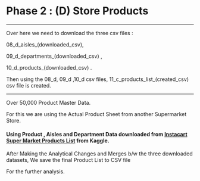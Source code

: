 # Phase 2 : (D) Store Products

---------------------------------------------------------------------------------------------------------------------------------------
Over here we need to download the three csv files :

08_d_aisles_(downloaded_csv),

09_d_departments_(downloaded_csv) ,

10_d_products_(downloaded_csv) .

Then using the 08_d, 09_d ,10_d csv files, 11_c_products_list_(created_csv) csv file is created.

---------------------------------------------------------------------------------------------------------------------------------------

Over 50,000 Product Master Data.

For this we are using the Actual Product Sheet from another Supermarket Store.

#### Using Product , Aisles and Department Data  downloaded from [Instacart Super Market Products List](https://www.kaggle.com/c/instacart-market-basket-analysis) from Kaggle.

After Making the Analytical Changes and Merges b/w the three downloaded datasets, We save the final Product List to CSV file

For the further analysis.


